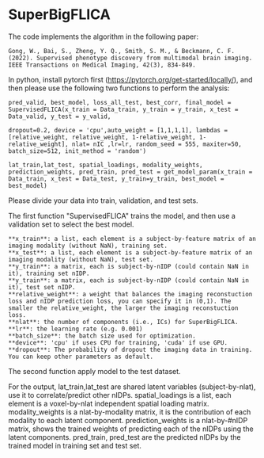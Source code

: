 # SuperBigFLICA
The code implements the algorithm in the following paper:
```
Gong, W., Bai, S., Zheng, Y. Q., Smith, S. M., & Beckmann, C. F. (2022). Supervised phenotype discovery from multimodal brain imaging. IEEE Transactions on Medical Imaging, 42(3), 834-849.

```

In python, install pytorch first (https://pytorch.org/get-started/locally/), and then please use the following two functions to perform the analysis:

```
pred_valid, best_model, loss_all_test, best_corr, final_model = SupervisedFLICA(x_train = Data_train, y_train = y_train, x_test = Data_valid, y_test = y_valid,
                                                              dropout=0.2, device = 'cpu',auto_weight = [1,1,1,1], lambdas = [relative_weight, relative_weight, 1-relative_weight, 1-relative_weight], nlat= nIC ,lr=lr, random_seed = 555, maxiter=50, batch_size=512, init_method = 'random')
                   
lat_train,lat_test, spatial_loadings, modality_weights, prediction_weights, pred_train, pred_test = get_model_param(x_train = Data_train, x_test = Data_test, y_train=y_train, best_model = best_model)
```

Please divide your data into train, validation, and test sets.

The first function "SupervisedFLICA" trains the model, and then use a validation set to select the best model.
```
**x_train**: a list, each element is a subject-by-feature matrix of an imaging modality (without NaN), training set.  
**x_test**: a list, each element is a subject-by-feature matrix of an imaging modality (without NaN), test set.  
**y_train**: a matrix, each is subject-by-nIDP (could contain NaN in it), training set nIDP.  
**y_train**: a matrix, each is subject-by-nIDP (could contain NaN in it), test set nIDP.  
**relative_weight**: a weight that balances the imaging reconstuction loss and nIDP prediction loss, you can specify it in (0,1). The smaller the relative_weight, the larger the imaging reconstuction loss.  
**nlat**: the number of components (i.e., ICs) for SuperBigFLICA.  
**lr**: the learning rate (e.g. 0.001)  
**batch_size**: the batch size used for optimization.  
**device**: 'cpu' if uses CPU for training, 'cuda' if use GPU.  
**dropout**: The probability of dropout the imaging data in training.  
You can keep other parameters as default.  
```

The second function apply model to the test dataset.

For the output,
lat_train,lat_test are shared latent variables (subject-by-nlat), use it to correlate/predict other nIDPs.
spatial_loadings is a list, each element is a voxel-by-nlat independent spatial loading matrix.
modality_weights is a nlat-by-modality matrix, it is the contribution of each modality to each latent component.
prediction_weights is a nlat-by-#nIDP matrix, shows the trained weights of predicting each of the nIDPs using the latent components.
pred_train, pred_test are the predicted nIDPs by the trained model in training set and test set.
